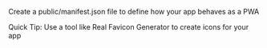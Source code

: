 Create a public/manifest.json file to define how your app behaves as a PWA

Quick Tip: Use a tool like Real Favicon Generator to create icons for your app
